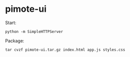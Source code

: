 # pimote-ui

Start:

    python -m SimpleHTTPServer

Package:

    tar cvzf pimote-ui.tar.gz index.html app.js styles.css
